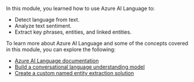 
In this module, you learned how to use Azure AI Language to:

- Detect language from text.
- Analyze text sentiment.
- Extract key phrases, entities, and linked entities.

To learn more about Azure AI Language and some of the concepts covered in this module, you can explore the following:

- [Azure AI Language documentation](/azure/ai-services/language-service/)
- [Build a conversational language understanding model](/training/modules/build-language-understanding-model/)
- [Create a custom named entity extraction solution](/training/modules/custom-name-entity-recognition/)
